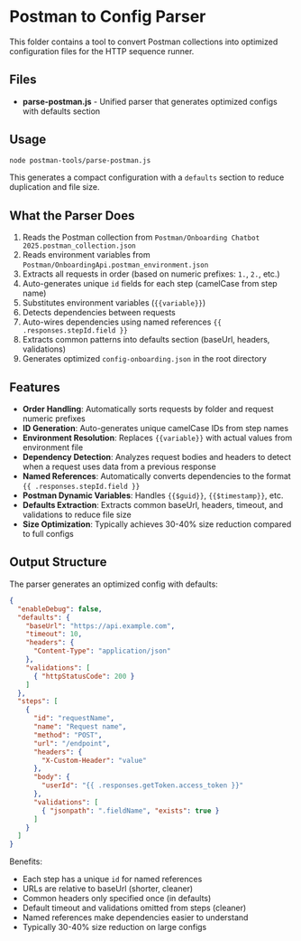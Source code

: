 # Postman to Config Parser

This folder contains a tool to convert Postman collections into optimized configuration files for the HTTP sequence runner.

## Files

- **parse-postman.js** - Unified parser that generates optimized configs with defaults section

## Usage

```bash
node postman-tools/parse-postman.js
```

This generates a compact configuration with a `defaults` section to reduce duplication and file size.

## What the Parser Does

1. Reads the Postman collection from `Postman/Onboarding Chatbot 2025.postman_collection.json`
2. Reads environment variables from `Postman/OnboardingApi.postman_environment.json`
3. Extracts all requests in order (based on numeric prefixes: `1.`, `2.`, etc.)
4. Auto-generates unique `id` fields for each step (camelCase from step name)
5. Substitutes environment variables (`{{variable}}`)
6. Detects dependencies between requests
7. Auto-wires dependencies using named references `{{ .responses.stepId.field }}`
8. Extracts common patterns into defaults section (baseUrl, headers, validations)
9. Generates optimized `config-onboarding.json` in the root directory

## Features

- **Order Handling**: Automatically sorts requests by folder and request numeric prefixes
- **ID Generation**: Auto-generates unique camelCase IDs from step names
- **Environment Resolution**: Replaces `{{variable}}` with actual values from environment file
- **Dependency Detection**: Analyzes request bodies and headers to detect when a request uses data from a previous response
- **Named References**: Automatically converts dependencies to the format `{{ .responses.stepId.field }}`
- **Postman Dynamic Variables**: Handles `{{$guid}}`, `{{$timestamp}}`, etc.
- **Defaults Extraction**: Extracts common baseUrl, headers, timeout, and validations to reduce file size
- **Size Optimization**: Typically achieves 30-40% size reduction compared to full configs

## Output Structure

The parser generates an optimized config with defaults:

```json
{
  "enableDebug": false,
  "defaults": {
    "baseUrl": "https://api.example.com",
    "timeout": 10,
    "headers": {
      "Content-Type": "application/json"
    },
    "validations": [
      { "httpStatusCode": 200 }
    ]
  },
  "steps": [
    {
      "id": "requestName",
      "name": "Request name",
      "method": "POST",
      "url": "/endpoint",
      "headers": {
        "X-Custom-Header": "value"
      },
      "body": {
        "userId": "{{ .responses.getToken.access_token }}"
      },
      "validations": [
        { "jsonpath": ".fieldName", "exists": true }
      ]
    }
  ]
}
```

Benefits:
- Each step has a unique `id` for named references
- URLs are relative to baseUrl (shorter, cleaner)
- Common headers only specified once (in defaults)
- Default timeout and validations omitted from steps (cleaner)
- Named references make dependencies easier to understand
- Typically 30-40% size reduction on large configs
